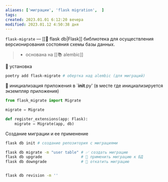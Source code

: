 ```yaml
---
aliases: ['миграции', 'flask migration',  ]
tags:
created: 2023.01.01 6:12:20 вечера
modified: 2023.01.12 4:50:38 дня
---
```

[^#]:: 🇺🇸 [How To Add Flask-Migrate To An Existing Project](https://blog.miguelgrinberg.com/post/how-to-add-flask-migrate-to-an-existing-project)

`flask-migrate` — [[💾 flask db|Flask]] библиотека для осуществления версионирования состояния схемы базы данных.

> - основана на [[📚 alembic]]

📀 установка

```Bash
poetry add flask-migrate # обертка над alembic (для миграций)
```

🔌 инициализация приложения в `__init__.py' (в месте где инициализируется экземпляр приложения)

```python
from flask_migrate import Migrate

migrate = Migrate

def register_extensions(app: Flask):
	migrate = Migrate(app, db)
```

Создание миграции и ее применение

```Bash
flask db init # создание репозитория с миграциями 

flask db migrate -m "user table" # ✅ создать миграцию
flask db upgrade                 # 🚀 применить миграцию к БД
flask db downgrade               # 🔻 откатить миграцию


flask db revision -m ''
```

